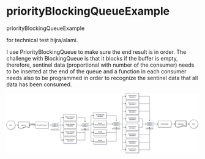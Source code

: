 # priorityBlockingQueueExample
priorityBlockingQueueExample

for technical test hijra/alami. 

I use PriorityBlockingQueue to make sure the end result is in order. 
The challenge with BlockingQueue is that it blocks if the buffer is empty,
therefore, sentinel data (proportional with number of the consumer) needs to be inserted 
at the end of the queue  and a function in each consumer needs also to be programmed in order 
to recognize the sentinel data that all data has been consumed.

![end of day](eod.png)

